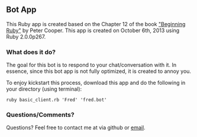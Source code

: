 ## Bot App

This Ruby app is created based on the Chapter 12 of the book ["Beginning Ruby"](http://beginningruby.org/) by Peter Cooper.
This app is created on October 6th, 2013 using Ruby 2.0.0p267.

### What does it do?

The goal for this bot is to respond to your chat/conversation with it. In essence, since this bot app is not fully
optimized, it is created to annoy you.

To enjoy kickstart this process, download this app and do the following in your directory (using terminal):

```irb
ruby basic_client.rb 'Fred' 'fred.bot'
```

### Questions/Comments?

Questions? Feel free to contact me at via github or [email](mailto:alvinangbs@gmail.com).